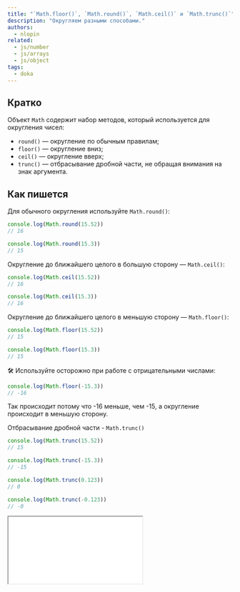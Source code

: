 ```yaml
---
title: "`Math.floor()`, `Math.round()`, `Math.ceil()` и `Math.trunc()`"
description: "Округляем разными способами."
authors:
  - nlopin
related:
  - js/number
  - js/arrays
  - js/object
tags:
  - doka
---
```


## Кратко

Объект `Math` содержит набор методов, который используется для округления чисел:

- `round()` — округление по обычным правилам;
- `floor()` — округление вниз;
- `ceil()` — округление вверх;
- `trunc()` — отбрасывание дробной части, не обращая внимания на знак аргумента.

## Как пишется

Для обычного округления используйте `Math.round()`:

```js
console.log(Math.round(15.52))
// 16

console.log(Math.round(15.3))
// 15
```

Округление до ближайшего целого в большую сторону — `Math.ceil()`:

```js
console.log(Math.ceil(15.52))
// 16

console.log(Math.ceil(15.3))
// 16
```

Округление до ближайшего целого в меньшую сторону — `Math.floor()`:

```js
console.log(Math.floor(15.52))
// 15

console.log(Math.floor(15.3))
// 15
```

🛠 Используйте осторожно при работе с отрицательными числами:
```js
console.log(Math.floor(-15.3))
// -16
```
Так происходит потому что -16 меньше, чем -15, а округление происходит в меньшую сторону.


Отбрасывание дробной части - `Math.trunc()`
```js
console.log(Math.trunc(15.52))
// 15

console.log(Math.trunc(-15.3))
// -15

console.log(Math.trunc(0.123))
// 0

console.log(Math.trunc(-0.123))
// -0
```

<iframe title="Название — Math.floor() — Дока" src="demos/Lopinopulos-RzNGZQ/" height="150"></iframe>
